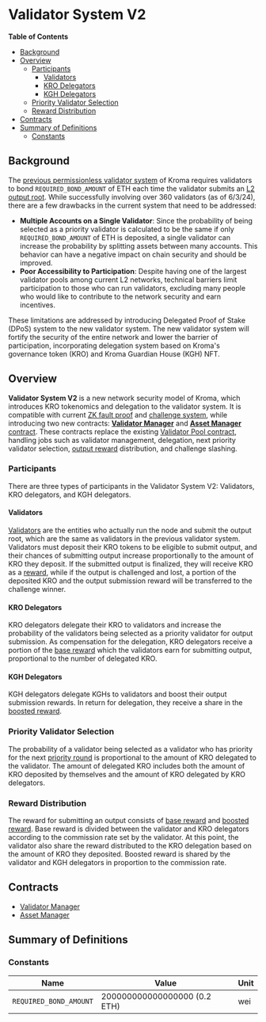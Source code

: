 # Validator System V2

<!-- All glossary references in this file. -->

[g-l2-output]: ../../glossary.md#l2-output-root
[g-zk-fault-proof]: ../../glossary.md#zk-fault-proof
[g-validator-pool-contract]: ../../glossary.md#validator-pool-contract
[g-validator-manager-contract]: ../../glossary.md#validator-manager-contract
[g-asset-manager-contract]: ../../glossary.md#asset-manager-contract
[g-validator]: ../../glossary.md#validator
[g-output-reward]: ../../glossary.md#output-reward
[g-validator-reward]: ../../glossary.md#validator-reward
[g-base-reward]: ../../glossary.md#base-reward
[g-boosted-reward]: ../../glossary.md#boosted-reward
[g-priority-round]: ../../glossary.md#priority-round

<!-- START doctoc generated TOC please keep comment here to allow auto update -->
<!-- DON'T EDIT THIS SECTION, INSTEAD RE-RUN doctoc TO UPDATE -->
**Table of Contents**

- [Background](#background)
- [Overview](#overview)
  - [Participants](#participants)
    - [Validators](#validators)
    - [KRO Delegators](#kro-delegators)
    - [KGH Delegators](#kgh-delegators)
  - [Priority Validator Selection](#priority-validator-selection)
  - [Reward Distribution](#reward-distribution)
- [Contracts](#contracts)
- [Summary of Definitions](#summary-of-definitions)
  - [Constants](#constants)

<!-- END doctoc generated TOC please keep comment here to allow auto update -->

## Background

The [previous permissionless validator system](../../protocol/validator.md#validator-pool-smart-contract) of Kroma
requires validators to bond `REQUIRED_BOND_AMOUNT` of ETH each time the validator submits an
[L2 output root][g-l2-output]. While successfully involving over 360 validators (as of 6/3/24), there are a few
drawbacks in the current system that need to be addressed:

- **Multiple Accounts on a Single Validator**: Since the probability of being selected as a priority validator is
  calculated to be the same if only `REQUIRED_BOND_AMOUNT` of ETH is deposited, a single validator can increase the
  probability by splitting assets between many accounts. This behavior can have a negative impact on chain security and
  should be improved.
- **Poor Accessibility to Participation**: Despite having one of the largest validator pools among current L2 networks,
  technical barriers limit participation to those who can run validators, excluding many people who would like to
  contribute to the network security and earn incentives.

These limitations are addressed by introducing Delegated Proof of Stake (DPoS) system to the new validator system. The
new validator system will fortify the security of the entire network and lower the barrier of participation,
incorporating delegation system based on Kroma's governance token (KRO) and Kroma Guardian House (KGH) NFT.

## Overview

**Validator System V2** is a new network security model of Kroma, which introduces KRO tokenomics and delegation to the
validator system. It is compatible with current [ZK fault proof][g-zk-fault-proof] and
[challenge system](../../fault-proof/challenge.md), while introducing two new contracts:
[**Validator Manager**][g-validator-manager-contract] and [**Asset Manager** contract][g-asset-manager-contract]. These
contracts replace the existing [Validator Pool contract][g-validator-pool-contract], handling jobs such as validator
management, delegation, next priority validator selection, [output reward][g-output-reward] distribution, and challenge
slashing.

### Participants

There are three types of participants in the Validator System V2: Validators, KRO delegators, and KGH delegators.

#### Validators

[Validators][g-validator] are the entities who actually run the node and submit the output root, which are the same as
validators in the previous validator system. Validators must deposit their KRO tokens to be eligible to submit output,
and their chances of submitting output increase proportionally to the amount of KRO they deposit. If the submitted
output is finalized, they will receive KRO as a [reward][g-validator-reward], while if the output is challenged and
lost, a portion of the deposited KRO and the output submission reward will be transferred to the challenge winner.

#### KRO Delegators

KRO delegators delegate their KRO to validators and increase the probability of the validators being selected as a
priority validator for output submission. As compensation for the delegation, KRO delegators receive a portion of the
[base reward][g-base-reward] which the validators earn for submitting output, proportional to the number of delegated
KRO.

#### KGH Delegators

KGH delegators delegate KGHs to validators and boost their output submission rewards. In return for delegation,
they receive a share in the [boosted reward][g-boosted-reward].

### Priority Validator Selection

The probability of a validator being selected as a validator who has priority for the next
[priority round][g-priority-round] is proportional to the amount of KRO delegated to the validator. The amount of
delegated KRO includes both the amount of KRO deposited by themselves and the amount of KRO delegated by KRO delegators.

### Reward Distribution

The reward for submitting an output consists of [base reward][g-base-reward] and [boosted reward][g-boosted-reward].
Base reward is divided between the validator and KRO delegators according to the commission rate set by the validator.
At this point, the validator also share the reward distributed to the KRO delegation based on the
amount of KRO they deposited. Boosted reward is shared by the validator and KGH delegators in proportion to the
commission rate.

## Contracts

- [Validator Manager](./validator-manager.md)
- [Asset Manager](./asset-manager.md)

## Summary of Definitions

### Constants

| Name                   | Value                        | Unit |
|------------------------|------------------------------|------|
| `REQUIRED_BOND_AMOUNT` | 200000000000000000 (0.2 ETH) | wei  |
